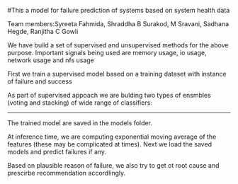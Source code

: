 #This a model for failure prediction of systems based on system health data

Team members:Syreeta Fahmida, Shraddha B Surakod, M Sravani, Sadhana Hegde, Ranjitha C Gowli

We have build a set of supervised and unsupervised methods for the above purpose.  Important signals being used are memory usage, io usage, network usage and nfs usage

First we train a supervised model based on a training dataset with instance of failure and success

As part of supervised appoach we are bulding  two types of ensmbles (voting and stacking) of wide range of classifiers: 
***

The  trained model are saved in the models folder. 

At inference time, we are computing exponential moving average of the features  (these may be complicated at times). Next we load the saved models and predict failures if any.

Based on plausible reason of failure, we also try to get ot root cause and prescirbe recommendation accordlingly.

